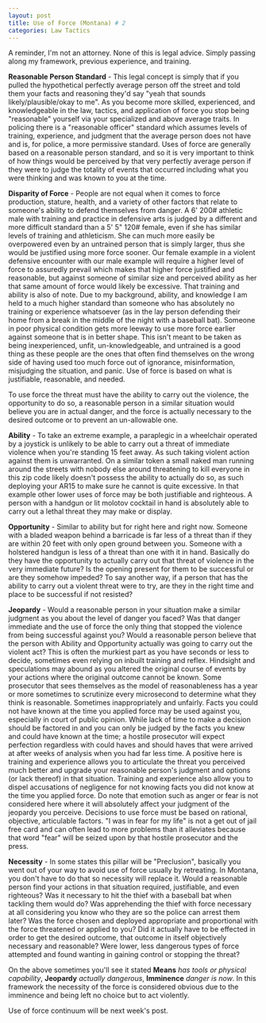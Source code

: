 ```yaml
---
layout: post
title: Use of Force (Montana) # 2
categories: Law Tactics
---
```


A reminder, I'm not an attorney. None of this is legal advice. Simply passing along my framework, previous experience, and training.

**Reasonable Person Standard** - This legal concept is simply that if you pulled the hypothetical perfectly average person off the street and told them your facts and reasoning they'd say "yeah that sounds likely/plausible/okay to me". As you become more skilled, experienced, and knowledgeable in the law, tactics, and application of force you stop being "reasonable" yourself via your specialized and above average traits. In policing there is a "reasonable officer" standard which assumes levels of training, experience, and judgment that the average person does not have and is, for police, a more permissive standard. Uses of force are generally based on a reasonable person standard, and so it is very important to think of how things would be perceived by that very perfectly average person if they were to judge the totality of events that occurred including what you were thinking and was known to you at the time.

**Disparity of Force** - People are not equal when it comes to force production, stature, health, and a variety of other factors that relate to someone's ability to defend themselves from danger. A 6' 200# athletic male with training and practice in defensive arts is judged by a different and more difficult standard than a 5' 5" 120# female, even if she has similar levels of training and athleticism. She can much more easily be overpowered even by an untrained person that is simply larger, thus she would be justified using more force sooner. Our female example in a violent defensive encounter with our male example will require a higher level of force to assuredly prevail which makes that higher force justified and reasonable, but against someone of similar size and perceived ability as her that same amount of force would likely be excessive. That training and ability is also of note. Due to my background, ability, and knowledge I am held to a much higher standard than someone who has absolutely no training or experience whatsoever (as in the lay person defending their home from a break in the middle of the night with a baseball bat). Someone in poor physical condition gets more leeway to use more force earlier against someone that is in better shape. This isn't meant to be taken as being inexperienced, unfit, un-knowledgeable, and untrained is a good thing as these people are the ones that often find themselves on the wrong side of having used too much force out of ignorance, misinformation, misjudging the situation, and panic. Use of force is based on what is justifiable, reasonable, and needed.

To use force the threat must have the ability to carry out the violence, the opportunity to do so, a reasonable person in a similar situation would believe you are in actual danger, and the force is actually necessary to the desired outcome or to prevent an un-allowable one.

**Ability** - To take an extreme example, a paraplegic in a wheelchair operated by a joystick is unlikely to be able to carry out a threat of immediate violence when you're standing 15 feet away. As such taking violent action against them is unwarranted. On a similar token a small naked man running around the streets with nobody else around threatening to kill everyone in this zip code likely doesn't possess the ability to actually do so, as such deploying your AR15 to make sure he cannot is quite excessive. In that example other lower uses of force may be both justifiable and righteous. A person with a handgun or lit molotov cocktail in hand is absolutely able to carry out a lethal threat they may make or display.

**Opportunity** - Similar to ability but for right here and right now. Someone with a bladed weapon behind a barricade is far less of a threat than if they are within 20 feet with only open ground between you. Someone with a holstered handgun is less of a threat than one with it in hand. Basically do they have the opportunity to actually carry out that threat of violence in the very immediate future? Is the opening present for them to be successful or are they somehow impeded? To say another way, if a person that has the ability to carry out a violent threat were to try, are they in the right time and place to be successful if not resisted?

**Jeopardy** - Would a reasonable person in your situation make a similar judgment as you about the level of danger you faced? Was that danger immediate and the use of force the only thing that stopped the violence from being successful against you? Would a reasonable person believe that the person with Ability and Opportunity actually was going to carry out the violent act? This is often the murkiest part as you have seconds or less to decide, sometimes even relying on inbuilt training and reflex. Hindsight and speculations may abound as you altered the original course of events by your actions where the original outcome cannot be known. Some prosecutor that sees themselves as the model of reasonableness has a year or more sometimes to scrutinize every microsecond to determine what they think is reasonable. Sometimes inappropriately and unfairly. Facts you could not have known at the time you applied force may be used against you, especially in court of public opinion. While lack of time to make a decision should be factored in and you can only be judged by the facts you knew and could have known at the time; a hostile prosecutor will expect perfection regardless with could haves and should haves that were arrived at after weeks of analysis when you had far less time. A positive here is training and experience allows you to articulate the threat you perceived much better and upgrade your reasonable person's judgment and options (or lack thereof) in that situation. Training and experience also allow you to dispel accusations of negligence for not knowing facts you did not know at the time you applied force. Do note that emotion such as anger or fear is not considered here where it will absolutely affect your judgment of the jeopardy you perceive. Decisions to use force must be based on rational, objective, articulable factors. "I was in fear for my life" is not a get out of jail free card and can often lead to more problems than it alleviates because that word "fear" will be seized upon by that hostile prosecutor and the press.

**Necessity** - In some states this pillar will be "Preclusion", basically you went out of your way to avoid use of force usually by retreating. In Montana, you don't have to do that so necessity will replace it. Would a reasonable person find your actions in that situation required, justifiable, and even righteous? Was it necessary to hit the thief with a baseball bat when tackling them would do? Was apprehending the thief with force necessary at all considering you know who they are so the police can arrest them later? Was the force chosen and deployed appropriate and proportional with the force threatened or applied to you? Did it actually have to be effected in order to get the desired outcome, that outcome in itself objectively necessary and reasonable? Were lower, less dangerous types of force attempted and found wanting in gaining control or stopping the threat?

On the above sometimes you'll see it stated **Means** *has tools or physical capability*, **Jeopardy** *actually dangerous*, **Imminence** *danger is now*. In this framework the necessity of the force is considered obvious due to the imminence and being left no choice but to act violently.

Use of force continuum will be next week's post.
